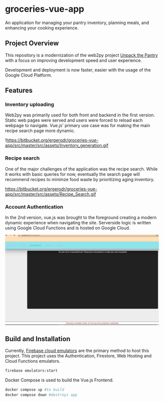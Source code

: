 # groceries-vue-app

An application for managing your pantry inventory, planning meals, and enhancing your cooking experience. 

## Project Overview

This repository is a modernization of the web2py project [Unpack the Pantry](https://bitbucket.org/ergerodr/groceriesapi/src/master/) with a focus on improving development speed and user experience. 

Development and deployment is now faster, easier with the usage of the Google Cloud Platform.

## Features

### Inventory uploading

Web2py was primarily used for both front and backend in the first version. Static web pages were served and 
users were forced to reload each webpage to navigate. Vue.js' primary use case was for making the main recipe 
search page more dynamic.

!https://bitbucket.org/ergerodr/groceries-vue-app/src/master/src/assets/Inventory_generation.gif

### Recipe search

One of the major challenges of the application was the recipe search. While it works with basic queries for now,
eventually the search page will recommend recipes to minimze food waste by prioritizing aging inventory. 

https://bitbucket.org/ergerodr/groceries-vue-app/src/master/src/assets/Recipe_Search.gif

### Account Authentication

In the 2nd version, vue.js was brought to the foreground 
creating a modern dynamic experience when navigating the site. Serverside logic is written using Google Cloud 
Functions and is hosted on Google Cloud.

![Household_creation](src/assets/Household_creation.gif)


## Build and Installation

Currently, [Firebase cloud emulators](https://firebase.google.com/docs/emulator-suite) are the primary method 
to host this project. This project uses the Authentication, Firestore, Web Hosting and Cloud Functions 
emulators. 

```sh
firebase emulators:start
```


Docker Compose is used to build the Vue.js Frontend.

```sh
docker compose up #to build
docker compose down #destroys app
```



